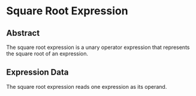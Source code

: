 # Square Root Expression

## Abstract

The square root expression is a unary operator expression that represents the square root of an expression.

## Expression Data

The square root expression reads one expression as its operand.